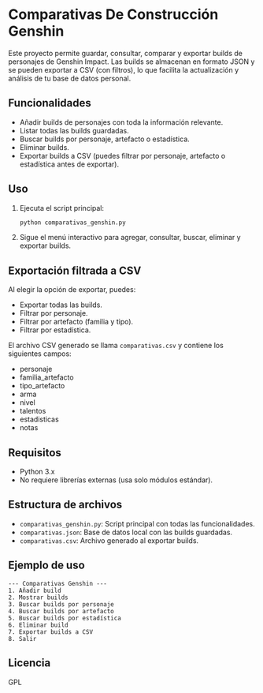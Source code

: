 # Comparativas De Construcción Genshin

Este proyecto permite guardar, consultar, comparar y exportar builds de personajes de Genshin Impact. Las builds se almacenan en formato JSON y se pueden exportar a CSV (con filtros), lo que facilita la actualización y análisis de tu base de datos personal.

## Funcionalidades

- Añadir builds de personajes con toda la información relevante.
- Listar todas las builds guardadas.
- Buscar builds por personaje, artefacto o estadística.
- Eliminar builds.
- Exportar builds a CSV (puedes filtrar por personaje, artefacto o estadística antes de exportar).

## Uso

1. Ejecuta el script principal:

   ```bash
   python comparativas_genshin.py
   ```

2. Sigue el menú interactivo para agregar, consultar, buscar, eliminar y exportar builds.

## Exportación filtrada a CSV

Al elegir la opción de exportar, puedes:
- Exportar todas las builds.
- Filtrar por personaje.
- Filtrar por artefacto (familia y tipo).
- Filtrar por estadística.

El archivo CSV generado se llama `comparativas.csv` y contiene los siguientes campos:

- personaje
- familia_artefacto
- tipo_artefacto
- arma
- nivel
- talentos
- estadisticas
- notas

## Requisitos

- Python 3.x
- No requiere librerías externas (usa solo módulos estándar).

## Estructura de archivos

- `comparativas_genshin.py`: Script principal con todas las funcionalidades.
- `comparativas.json`: Base de datos local con las builds guardadas.
- `comparativas.csv`: Archivo generado al exportar builds.

## Ejemplo de uso

```text
--- Comparativas Genshin ---
1. Añadir build
2. Mostrar builds
3. Buscar builds por personaje
4. Buscar builds por artefacto
5. Buscar builds por estadística
6. Eliminar build
7. Exportar builds a CSV
8. Salir
```

## Licencia

GPL
